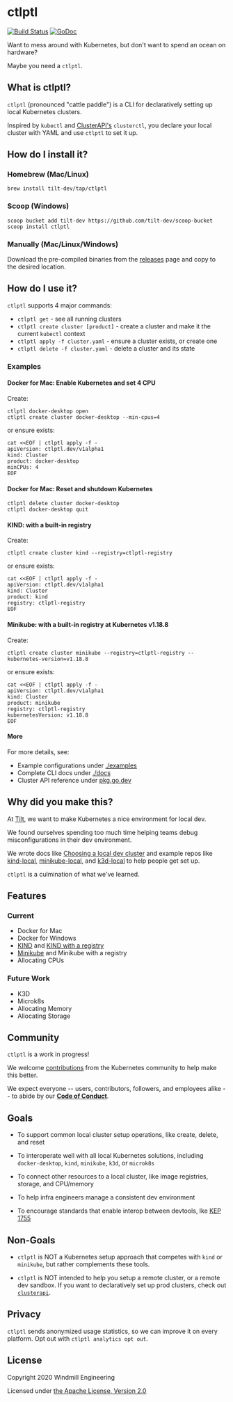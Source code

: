 # ctlptl

[![Build Status](https://circleci.com/gh/tilt-dev/ctlptl/tree/main.svg?style=shield)](https://circleci.com/gh/tilt-dev/ctlptl)
[![GoDoc](https://godoc.org/github.com/tilt-dev/ctlptl?status.svg)](https://pkg.go.dev/github.com/tilt-dev/ctlptl)

Want to mess around with Kubernetes, but don't want to spend an ocean on
hardware?

Maybe you need a `ctlptl`.

## What is ctlptl?

`ctlptl` (pronounced "cattle paddle") is a CLI for declaratively setting up
local Kubernetes clusters.

Inspired by `kubectl` and
[ClusterAPI's](https://github.com/kubernetes-sigs/cluster-api) `clusterctl`, you
declare your local cluster with YAML and use `ctlptl` to set it up.

## How do I install it?

### Homebrew (Mac/Linux)

```
brew install tilt-dev/tap/ctlptl
```

### Scoop (Windows)

```
scoop bucket add tilt-dev https://github.com/tilt-dev/scoop-bucket
scoop install ctlptl
```

### Manually (Mac/Linux/Windows)

Download the pre-compiled binaries from the [releases](https://github.com/tilt-dev/ctlptl/releases) page and copy to the desired location.

## How do I use it?

`ctlptl` supports 4 major commands:

- `ctlptl get` - see all running clusters
- `ctlptl create cluster [product]` - create a cluster and make it the current `kubectl` context
- `ctlptl apply -f cluster.yaml` - ensure a cluster exists, or create one
- `ctlptl delete -f cluster.yaml` - delete a cluster and its state

### Examples

#### Docker for Mac: Enable Kubernetes and set 4 CPU

Create:

```
ctlptl docker-desktop open
ctlptl create cluster docker-desktop --min-cpus=4
```

or ensure exists:

```
cat <<EOF | ctlptl apply -f -
apiVersion: ctlptl.dev/v1alpha1
kind: Cluster
product: docker-desktop
minCPUs: 4
EOF
```

#### Docker for Mac: Reset and shutdown Kubernetes

```
ctlptl delete cluster docker-desktop
ctlptl docker-desktop quit
```

#### KIND: with a built-in registry

Create:

```
ctlptl create cluster kind --registry=ctlptl-registry
```

or ensure exists:

```
cat <<EOF | ctlptl apply -f -
apiVersion: ctlptl.dev/v1alpha1
kind: Cluster
product: kind
registry: ctlptl-registry
EOF
```

#### Minikube: with a built-in registry at Kubernetes v1.18.8

Create:

```
ctlptl create cluster minikube --registry=ctlptl-registry --kubernetes-version=v1.18.8
```

or ensure exists:

```
cat <<EOF | ctlptl apply -f -
apiVersion: ctlptl.dev/v1alpha1
kind: Cluster
product: minikube
registry: ctlptl-registry
kubernetesVersion: v1.18.8
EOF
```

#### More

For more details, see:

- Example configurations under [./examples](./examples)
- Complete CLI docs under [./docs](./docs/ctlptl.md)
- Cluster API reference under [pkg.go.dev](https://pkg.go.dev/github.com/tilt-dev/ctlptl/pkg/api#Cluster)

## Why did you make this?

At [Tilt](https://tilt.dev/), we want to make Kubernetes a nice environment for local dev.

We found ourselves spending too much time helping teams debug misconfigurations in their dev environment.

We wrote docs like [Choosing a local dev
cluster](https://docs.tilt.dev/choosing_clusters.html) and example repos like
[kind-local](https://github.com/tilt-dev/kind-local),
[minikube-local](https://github.com/tilt-dev/minikube-local), and
[k3d-local](https://github.com/tilt-dev/k3d-local-registry) to help people get set up.

`ctlptl` is a culmination of what we've learned.

## Features

### Current

- Docker for Mac
- Docker for Windows
- [KIND](https://kind.sigs.k8s.io/) and [KIND with a registry](https://kind.sigs.k8s.io/docs/user/local-registry/)
- [Minikube](https://minikube.sigs.k8s.io/) and Minikube with a registry
- Allocating CPUs

### Future Work

- K3D
- Microk8s
- Allocating Memory
- Allocating Storage

## Community

`ctlptl` is a work in progress!

We welcome [contributions](CONTRIBUTING.md) from the Kubernetes community to help make this better.

We expect everyone -- users, contributors, followers, and employees alike -- to abide by our [**Code of Conduct**](CODE_OF_CONDUCT.md).

## Goals

- To support common local cluster setup operations, like create, delete, and reset

- To interoperate well with all local Kubernetes solutions, including `docker-desktop`, `kind`, `minikube`, `k3d`, or `microk8s`

- To connect other resources to a local cluster, like image registries, storage, and CPU/memory

- To help infra engineers manage a consistent dev environment

- To encourage standards that enable interop between devtools, lke [KEP 1755](https://github.com/kubernetes/enhancements/tree/master/keps/sig-cluster-lifecycle/generic/1755-communicating-a-local-registry)

## Non-Goals

- `ctlptl` is NOT a Kubernetes setup approach that competes with `kind` or `minikube`, but rather complements these tools.

- `ctlptl` is NOT intended to help you setup a remote cluster, or a remote dev sandbox. If you want to declaratively set up prod clusters, check out [`clusterapi`](https://cluster-api.sigs.k8s.io/).

## Privacy

`ctlptl` sends anonymized usage statistics, so we can improve it on every platform. Opt out with `ctlptl analytics opt out`.

## License

Copyright 2020 Windmill Engineering

Licensed under [the Apache License, Version 2.0](LICENSE)

